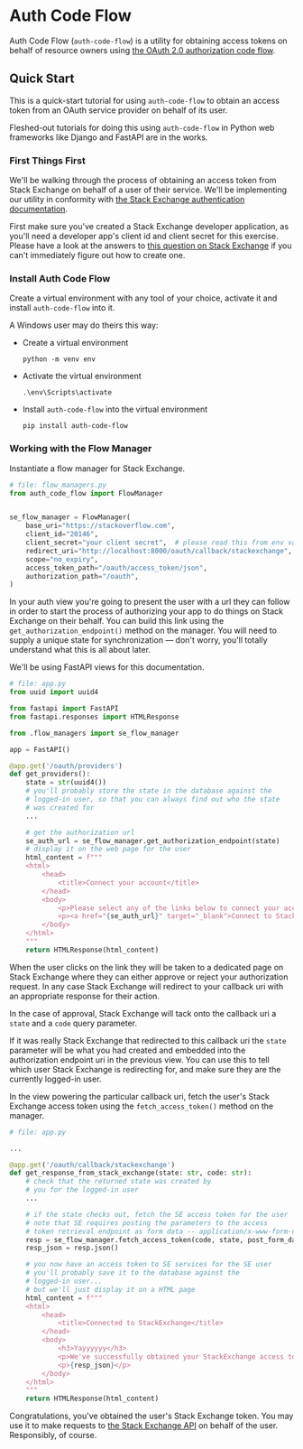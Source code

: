 # Auth Code Flow

Auth Code Flow (`auth-code-flow`) is a utility for obtaining access tokens on behalf of resource owners using [the OAuth 2.0 authorization code flow](https://tools.ietf.org/html/rfc6749).


## Quick Start

This is a quick-start tutorial for using `auth-code-flow` to obtain an access token from an OAuth service provider on behalf of its user.

Fleshed-out tutorials for doing this using `auth-code-flow` in Python web frameworks like Django and FastAPI are in the works.


### First Things First

We'll be walking through the process of obtaining an access token from Stack Exchange on behalf of a user of their service. We'll be implementing our utility in conformity with [the Stack Exchange authentication documentation](https://api.stackexchange.com/docs/authentication).

First make sure you've created a Stack Exchange developer application, as you'll need a developer app's client id and client secret for this exercise. Please have a look at the answers to [this question on Stack Exchange](https://meta.stackexchange.com/questions/134532/how-do-you-see-what-applications-youve-authorized-on-stack-exchange-with-oauth) if you can't immediately figure out how to create one.


### Install Auth Code Flow

Create a virtual environment with any tool of your choice, activate it and install `auth-code-flow` into it.

A Windows user may do theirs this way:

* Create a virtual environment
  ```
  python -m venv env
  ```

* Activate the virtual environment
  ```
  .\env\Scripts\activate
  ```

* Install `auth-code-flow` into the virtual environment
  ```
  pip install auth-code-flow
  ```


### Working with the Flow Manager

Instantiate a flow manager for Stack Exchange.

```python
# file: flow_managers.py
from auth_code_flow import FlowManager


se_flow_manager = FlowManager(
    base_uri="https://stackoverflow.com",
    client_id="20146",
    client_secret="your client secret",  # please read this from env vars for security
    redirect_uri="http://localhost:8000/oauth/callback/stackexchange",
    scope="no_expiry",
    access_token_path="/oauth/access_token/json",
    authorization_path="/oauth",
)
```

In your auth view you're going to present the user with a url they can follow in order to start the process of authorizing your app to do things on Stack Exchange on their behalf. You can build this link using the `get_authorization_endpoint()` method on the manager. You will need to supply a unique state for synchronization &mdash; don't worry, you'll totally understand what this is all about later.

We'll be using FastAPI views for this documentation.

```python
# file: app.py
from uuid import uuid4

from fastapi import FastAPI
from fastapi.responses import HTMLResponse

from .flow_managers import se_flow_manager

app = FastAPI()

@app.get('/oauth/providers')
def get_providers():
    state = str(uuid4())
    # you'll probably store the state in the database against the
    # logged-in user, so that you can always find out who the state
    # was created for
    ...

    # get the authorization url
    se_auth_url = se_flow_manager.get_authorization_endpoint(state)
    # display it on the web page for the user
    html_content = f"""
    <html>
        <head>
            <title>Connect your account</title>
        </head>
        <body>
            <p>Please select any of the links below to connect your account to the provider</p>
            <p><a href="{se_auth_url}" target="_blank">Connect to Stack Exchange</a></p>
        </body>
    </html>
    """
    return HTMLResponse(html_content)
```

When the user clicks on the link they will be taken to a dedicated page on Stack Exchange where they can either approve or reject your authorization request. In any case Stack Exchange will redirect to your callback uri with an appropriate response for their action.

In the case of approval, Stack Exchange will tack onto the callback uri a `state` and a `code` query parameter.

If it was really Stack Exchange that redirected to this callback uri the `state` parameter will be what you had created and embedded into the authorization endpoint uri in the previous view. You can use this to tell which user Stack Exchange is redirecting for, and make sure they are the currently logged-in user.

In the view powering the particular callback uri, fetch the user's Stack Exchange access token using the `fetch_access_token()` method on the manager.

```python
# file: app.py

...

@app.get('/oauth/callback/stackexchange')
def get_response_from_stack_exchange(state: str, code: str):
    # check that the returned state was created by
    # you for the logged-in user
    ...

    # if the state checks out, fetch the SE access token for the user
    # note that SE requires posting the parameters to the access
    # token retrieval endpoint as form data -- application/x-www-form-urlencoded
    resp = se_flow_manager.fetch_access_token(code, state, post_form_data=True)
    resp_json = resp.json()

    # you now have an access token to SE services for the SE user
    # you'll probably save it to the database against the
    # logged-in user...
    # but we'll just display it on a HTML page
    html_content = f"""
    <html>
        <head>
            <title>Connected to StackExchange</title>
        </head>
        <body>
            <h3>Yayyyyyy</h3>
            <p>We've successfully obtained your StackExchange access token!</p>
            <p>{resp_json}</p>
        </body>
    </html>
    """
    return HTMLResponse(html_content)
```

Congratulations, you've obtained the user's Stack Exchange token. You may use it to make requests to [the Stack Exchange API](https://api.stackexchange.com/docs) on behalf of the user. Responsibly, of course.
